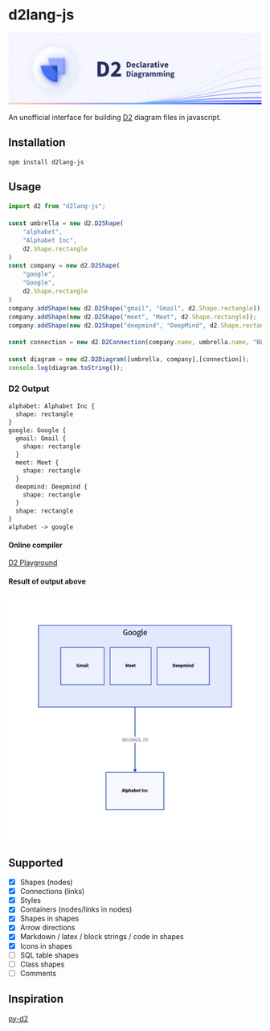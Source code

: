 # d2lang-js

![Banner](docs/assets/img/banner.png)

An unofficial interface for building [D2](https://github.com/terrastruct/d2) diagram files in javascript.

## Installation

```
npm install d2lang-js
```
## Usage
```javascript
import d2 from "d2lang-js";

const umbrella = new d2.D2Shape(
    "alphabet",
    "Alphabet Inc",
    d2.Shape.rectangle
)
const company = new d2.D2Shape(
    "google",
    "Google",
    d2.Shape.rectangle
)
company.addShape(new d2.D2Shape("gmail", "Gmail", d2.Shape.rectangle));
company.addShape(new d2.D2Shape("meet", "Meet", d2.Shape.rectangle));
company.addShape(new d2.D2Shape("deepmind", "DeepMind", d2.Shape.rectangle));

const connection = new d2.D2Connection(company.name, umbrella.name, "BELONGS_TO", d2.Direction.TO);

const diagram = new d2.D2Diagram([umbrella, company],[connection]);
console.log(diagram.toString());
```

### D2 Output 
```
alphabet: Alphabet Inc {
  shape: rectangle
}
google: Google {
  gmail: Gmail {
    shape: rectangle
  }
  meet: Meet {
    shape: rectangle
  }
  deepmind: Deepmind {
    shape: rectangle
  }
  shape: rectangle
}
alphabet -> google
```

#### Online compiler
[D2 Playground](https://play.d2lang.com/)

#### Result of output above
![Demo](docs/assets/img/demo.png)

## Supported

- [x] Shapes (nodes)
- [x] Connections (links)
- [x] Styles
- [x] Containers (nodes/links in nodes)
- [x] Shapes in shapes
- [x] Arrow directions
- [x] Markdown / latex / block strings / code in shapes
- [x] Icons in shapes
- [ ] SQL table shapes
- [ ] Class shapes
- [ ] Comments

## Inspiration
[py-d2](https://github.com/MrBlenny/py-d2)
